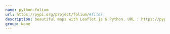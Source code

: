 ```yaml
---
name: python-folium
url: https://pypi.org/project/folium/#files
description: beautiful maps with Leaflet.js & Python. URL : https://pypi.org/project/folium/#files Groups : None
group: None
---
```


